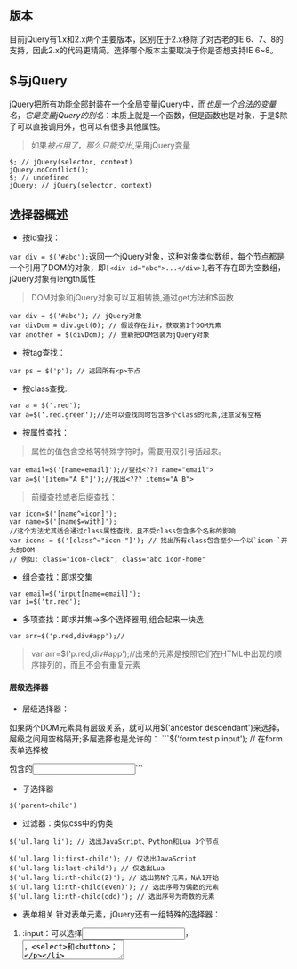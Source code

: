 ## 版本
目前jQuery有1.x和2.x两个主要版本，区别在于2.x移除了对古老的IE 6、7、8的支持，因此2.x的代码更精简。选择哪个版本主要取决于你是否想支持IE 6~8。
## $与jQuery
jQuery把所有功能全部封装在一个全局变量jQuery中，而$也是一个合法的变量名，它是变量jQuery的别名：$本质上就是一个函数，但是函数也是对象，于是$除了可以直接调用外，也可以有很多其他属性。
> 如果$被占用了，那么只能交出$,采用jQuery变量
```
$; // jQuery(selector, context)
jQuery.noConflict();
$; // undefined
jQuery; // jQuery(selector, context)
```
## 选择器概述
* 按id查找：

```var div = $('#abc');```返回一个jQuery对象，这种对象类似数组，每个节点都是一个引用了DOM的对象，即```[<div id="abc">...</div>]```,若不存在即为空数组，jQuery对象有length属性
> DOM对象和jQuery对象可以互相转换,通过get方法和$函数
```
var div = $('#abc'); // jQuery对象
var divDom = div.get(0); // 假设存在div，获取第1个DOM元素
var another = $(divDom); // 重新把DOM包装为jQuery对象
```
* 按tag查找：

 ```var ps = $('p'); // 返回所有<p>节点```
* 按class查找:

```
var a = $('.red');
var a=$('.red.green');//还可以查找同时包含多个class的元素,注意没有空格
```
* 按属性查找：
> 属性的值包含空格等特殊字符时，需要用双引号括起来。
```
var email=$('[name=email]');//查找<??? name="email">
var a=$('[item="A B"]');//找出<??? items="A B">
```
> 前缀查找或者后缀查找：
```
var icon=$('[name^=icon]');
var name=$('[name$=with]');
//这个方法尤其适合通过class属性查找，且不受class包含多个名称的影响
var icons = $('[class^="icon-"]'); // 找出所有class包含至少一个以`icon-`开头的DOM
// 例如: class="icon-clock", class="abc icon-home"
```
* 组合查找：即求交集

```
var email=$('input[name=email]');
var i=$('tr.red');
```
* 多项查找：即求并集->多个选择器用,组合起来一块选

```
var arr=$('p.red,div#app');//
```
> var arr=$('p.red,div#app');//出来的元素是按照它们在HTML中出现的顺序排列的，而且不会有重复元素
#### 层级选择器
* 层级选择器：

如果两个DOM元素具有层级关系，就可以用$('ancestor descendant')来选择，层级之间用空格隔开;多层选择也是允许的：
```$('form.test p input'); // 在form表单选择被<p>包含的<input>```
* 子选择器
```
$('parent>child')
```
* 过滤器：类似css中的伪类
```
$('ul.lang li'); // 选出JavaScript、Python和Lua 3个节点

$('ul.lang li:first-child'); // 仅选出JavaScript
$('ul.lang li:last-child'); // 仅选出Lua
$('ul.lang li:nth-child(2)'); // 选出第N个元素，N从1开始
$('ul.lang li:nth-child(even)'); // 选出序号为偶数的元素
$('ul.lang li:nth-child(odd)'); // 选出序号为奇数的元素
```
* 表单相关
针对表单元素，jQuery还有一组特殊的选择器：

1. :input：可以选择<input>，<textarea>，<select>和<button>；

2. :file：可以选择<input type="file">，和input[type=file]一样；

3. :checkbox：可以选择复选框，和input[type=checkbox]一样；

4. :radio：可以选择单选框，和input[type=radio]一样；

5. :focus：可以选择当前输入焦点的元素，例如把光标放到一个<input>上，用$('input:focus')就可以选出；

6. :checked：选择当前勾上的单选框和复选框，用这个选择器可以立刻获得用户选择的项目，如```$('input[type=radio]:checked')```

7. :enabled：可以选择可以正常输入的<input>、<select> 等，也就是没有灰掉的输入；

8. :disabled：和:enabled正好相反，选择那些不能输入的。

此外，jQuery还有很多有用的选择器，例如，选出可见的或隐藏的元素：
```
$('div:visible'); // 所有可见的div
$('div:hidden'); // 所有隐藏的div
```
#### 查找与过滤
当我们拿到一个jQuery对象后，还可以以这个对象为基准，进行查找和过滤。
###### 1.查找:find(),parent(),next(),prev()
这些方法本身又接收一个任意的选择器。对于以下html：
```
<ul class="lang">
    <li class="js dy">JavaScript</li>
    <li class="dy">Python</li>
    <li id="swift">Swift</li>
    <li class="dy">Scheme</li>
    <li name="haskell">Haskell</li>
</ul>
```
```
var ul = $('ul.lang'); // 获得<ul>

//查找后代节点
var dy = ul.find('.dy'); // 获得JavaScript, Python, Scheme,

//查找祖先节点
var swf = $('#swift'); // 获得Swift
var parent = swf.parent(); // 获得Swift的上层节点<ul>
var a = swf.parent('.red'); // 获得Swift的上层节点<ul>，同时传入过滤条件。如果ul不符合条件，返回空jQuery对象

//查找兄弟节点
swift.next(); // Scheme
swift.next('[name=haskell]'); // 空的jQuery对象，因为Swift的下一个元素Scheme不符合条件[name=haskell]

swift.prev(); // Python
swift.prev('.dy'); // Python，因为Python同时符合过滤器条件.dy
```
###### 2.过滤：filter(),map()
```
<ul class="lang">
    <li class="js dy">JavaScript</li>
    <li class="dy">Python</li>
    <li id="swift">Swift</li>
    <li class="dy">Scheme</li>
    <li name="haskell">Haskell</li>
</ul>
```
```
//filter()方法可以过滤掉不符合选择器条件的节点：对当前节点(数组)进行过滤
var langs = $('ul.lang li'); // 拿到JavaScript, Python, Swift, Scheme和Haskell
var a = langs.filter('.dy'); // 拿到JavaScript, Python, Scheme
var b = langs.filter(function(){
  return this.innerHTML.indexOf('S')===0;
})

//map()方法把一个jQuery对象包含的若干DOM节点转化为其他对象：
var arr = langs.map(function () {
    return this.innerHTML;
}).get(); // 用get()拿到包含string的Array：['JavaScript', 'Python', 'Swift', 'Scheme', 'Haskell']

//如果包含了不止一个DOM节点，first()、last()和slice()方法可以返回一个新的jQuery对象，把不需要的DOM节点去掉：
var langs = $('ul.lang li'); // 拿到JavaScript, Python, Swift, Scheme和Haskell
var js = langs.first(); // JavaScript，相当于$('ul.lang li:first-child')
var haskell = langs.last(); // Haskell, 相当于$('ul.lang li:last-child')
var sub = langs.slice(2, 4); // Swift, Scheme, 参数和数组的slice()方法一致
```
